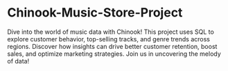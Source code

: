 # Chinook-Music-Store-Project
Dive into the world of music data with Chinook! This project uses SQL to explore customer behavior, top-selling tracks, and genre trends across regions. Discover how insights can drive better customer retention, boost sales, and optimize marketing strategies. Join us in uncovering the melody of data!
